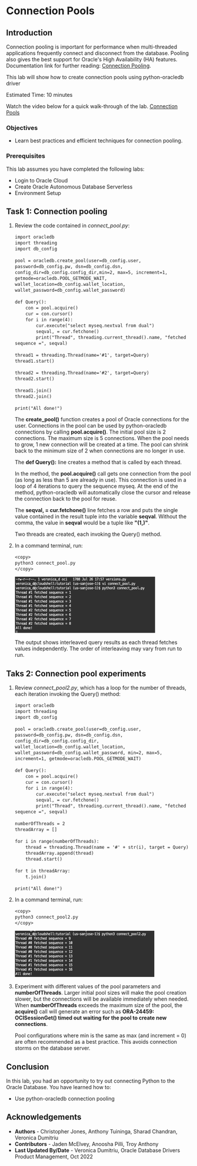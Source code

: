 # Connection Pools

## Introduction
Connection pooling is important for performance when multi-threaded applications frequently connect and disconnect from the database. Pooling also gives the best support for Oracle's High Availability (HA) features. Documentation link for further reading: [Connection Pooling](https://python-oracledb.readthedocs.io/en/latest/user_guide/connection_handling.html#connection-pooling).

This lab will show how to create connection pools using python-oracledb driver

Estimated Time: 10 minutes

Watch the video below for a quick walk-through of the lab.
[Connection Pools](videohub:1_2lx58yh3)

### Objectives

*  Learn best practices and efficient techniques for connection pooling.

### Prerequisites

This lab assumes you have completed the following labs:
* Login to Oracle Cloud
* Create Oracle Autonomous Database Serverless
* Environment Setup

## Task 1: Connection pooling
1. Review the code contained in *connect\_pool.py*:

    ````
    import oracledb
    import threading
    import db_config

    pool = oracledb.create_pool(user=db_config.user,    password=db_config.pw, dsn=db_config.dsn, config_dir=db_config.config_dir,min=2, max=5, increment=1, getmode=oracledb.POOL_GETMODE_WAIT, wallet_location=db_config.wallet_location, wallet_password=db_config.wallet_password)

    def Query():
        con = pool.acquire()
        cur = con.cursor()
        for i in range(4):
            cur.execute("select myseq.nextval from dual")
            seqval, = cur.fetchone()
            print("Thread", threading.current_thread().name, "fetched sequence =", seqval)

    thread1 = threading.Thread(name='#1', target=Query)
    thread1.start()

    thread2 = threading.Thread(name='#2', target=Query)
    thread2.start()

    thread1.join()
    thread2.join()

    print("All done!")
    ````

    The **create\_pool()** function creates a pool of Oracle connections for the user. Connections in the pool can be used by python-oracledb connections by calling **pool.acquire()**. The initial pool size is 2 connections. The maximum size is 5 connections. When the pool needs to grow, 1 new connection will be created at a time. The pool can shrink back to the minimum size of 2 when connections are no longer in use.

    The **def Query():** line creates a method that is called by each thread.

    In the method, the **pool.acquire()** call gets one connection from the pool (as long as less than 5 are already in use). This connection is used in a loop of 4 iterations to query the sequence myseq. At the end of the method, python-oracledb will automatically close the cursor and release the connection back to the pool for reuse.

    The **seqval, = cur.fetchone()** line fetches a row and puts the single value contained in the result tuple into the variable **seqval**. Without the comma, the value in **seqval** would be a tuple like **"(1,)"**.

    Two threads are created, each invoking the Query() method.

2. In a command terminal, run:

    ````
    <copy>
    python3 connect_pool.py
    </copy>
    ````

    ![Connection Pool](./images/conn-pool.png " " )

    The output shows interleaved query results as each thread fetches values independently. The order of interleaving may vary from run to run.

## Taks 2: Connection pool experiments

1. Review *connect\_pool2.py*, which has a loop for the number of threads, each iteration invoking the Query() method:

    ````
    import oracledb
    import threading
    import db_config

    pool = oracledb.create_pool(user=db_config.user, password=db_config.pw, dsn=db_config.dsn, config_dir=db_config.config_dir, wallet_location=db_config.wallet_location, wallet_password=db_config.wallet_password, min=2, max=5, increment=1, getmode=oracledb.POOL_GETMODE_WAIT)

    def Query():
        con = pool.acquire()
        cur = con.cursor()
        for i in range(4):
            cur.execute("select myseq.nextval from dual")
            seqval, = cur.fetchone()
            print("Thread", threading.current_thread().name, "fetched sequence =", seqval)

    numberOfThreads = 2
    threadArray = []

    for i in range(numberOfThreads):
        thread = threading.Thread(name = '#' + str(i), target = Query)
        threadArray.append(thread)
        thread.start()

    for t in threadArray:
        t.join()

    print("All done!")
    ````

2. In a command terminal, run:

    ````
    <copy>
    python3 connect_pool2.py
    </copy>
    ````

    ![Connection Pool 2](./images/conn-pool2.png " " )

3. Experiment with different values of the pool parameters and **numberOfThreads**. Larger initial pool sizes will make the pool creation slower, but the connections will be available immediately when needed. When **numberOfThreads** exceeds the maximum size of the pool, the **acquire()** call will generate an error such as **ORA-24459: OCISessionGet() timed out waiting for the pool to create new connections**. 

    Pool configurations where min is the same as max (and increment = 0) are often recommended as a best practice. This avoids connection storms on the database server.

## Conclusion

In this lab, you had an opportunity to try out connecting Python to the Oracle Database.
You have learned how to:
* Use python-oracledb connection pooling

## Acknowledgements

* **Authors** - Christopher Jones, Anthony Tuininga, Sharad Chandran, Veronica Dumitriu
* **Contributors** - Jaden McElvey, Anoosha Pilli, Troy Anthony
* **Last Updated By/Date** - Veronica Dumitriu, Oracle Database Drivers Product Management, Oct 2022